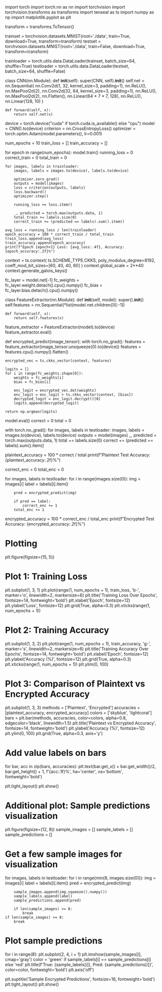 import torch
import torch.nn as nn
import torchvision
import torchvision.transforms as transforms
import tenseal as ts
import numpy as np
import matplotlib.pyplot as plt

transform = transforms.ToTensor()

trainset = torchvision.datasets.MNIST(root='./data', train=True, 
                                    download=True, transform=transform)
testset = torchvision.datasets.MNIST(root='./data', train=False, 
                                   download=True, transform=transform)

trainloader = torch.utils.data.DataLoader(trainset, batch_size=64, shuffle=True)
testloader = torch.utils.data.DataLoader(testset, batch_size=64, shuffle=False)

class CNN(nn.Module):
    def __init__(self):
        super(CNN, self).__init__()
        self.net = nn.Sequential(
            nn.Conv2d(1, 32, kernel_size=3, padding=1),
            nn.ReLU(),
            nn.MaxPool2d(2),
            nn.Conv2d(32, 64, kernel_size=3, padding=1),
            nn.ReLU(),
            nn.MaxPool2d(2),
            nn.Flatten(),
            nn.Linear(64 * 7 * 7, 128),
            nn.ReLU(),
            nn.Linear(128, 10)
        )
    
    def forward(self, x):
        return self.net(x)

device = torch.device("cuda" if torch.cuda.is_available() else "cpu")
model = CNN().to(device)
criterion = nn.CrossEntropyLoss()
optimizer = torch.optim.Adam(model.parameters(), lr=0.001)

num_epochs = 10
train_loss = []
train_accuracy = []

for epoch in range(num_epochs):
    model.train()
    running_loss = 0
    correct_train = 0
    total_train = 0
    
    for images, labels in trainloader:
        images, labels = images.to(device), labels.to(device)
        
        optimizer.zero_grad()
        outputs = model(images)
        loss = criterion(outputs, labels)
        loss.backward()
        optimizer.step()
        
        running_loss += loss.item()
        
        _, predicted = torch.max(outputs.data, 1)
        total_train += labels.size(0)
        correct_train += (predicted == labels).sum().item()
    
    avg_loss = running_loss / len(trainloader)
    epoch_accuracy = 100 * correct_train / total_train
    train_loss.append(avg_loss)
    train_accuracy.append(epoch_accuracy)
    print(f"Epoch {epoch+1} Loss: {avg_loss:.4f}, Accuracy: {epoch_accuracy:.2f}%")

context = ts.context(
    ts.SCHEME_TYPE.CKKS,
    poly_modulus_degree=8192,
    coeff_mod_bit_sizes=[60, 40, 40, 60]
)
context.global_scale = 2**40
context.generate_galois_keys()

fc_layer = model.net[-1]
fc_weights = fc_layer.weight.detach().cpu().numpy()
fc_bias = fc_layer.bias.detach().cpu().numpy()

class FeatureExtractor(nn.Module):
    def __init__(self, model):
        super().__init__()
        self.features = nn.Sequential(*list(model.net.children())[:-1])
    
    def forward(self, x):
        return self.features(x)

feature_extractor = FeatureExtractor(model).to(device)
feature_extractor.eval()

def encrypted_predict(image_tensor):
    with torch.no_grad():
        features = feature_extractor(image_tensor.unsqueeze(0).to(device))
        features = features.cpu().numpy().flatten()
    
    encrypted_vec = ts.ckks_vector(context, features)
    
    logits = []
    for i in range(fc_weights.shape[0]):
        weights = fc_weights[i]
        bias = fc_bias[i]
        
        enc_logit = encrypted_vec.dot(weights)
        enc_logit = enc_logit + ts.ckks_vector(context, [bias])
        decrypted_logit = enc_logit.decrypt()[0]
        logits.append(decrypted_logit)
    
    return np.argmax(logits)

model.eval()
correct = 0
total = 0

with torch.no_grad():
    for images, labels in testloader:
        images, labels = images.to(device), labels.to(device)
        outputs = model(images)
        _, predicted = torch.max(outputs.data, 1)
        total += labels.size(0)
        correct += (predicted == labels).sum().item()

plaintext_accuracy = 100 * correct / total
print(f"Plaintext Test Accuracy: {plaintext_accuracy:.2f}%")

correct_enc = 0
total_enc = 0

for images, labels in testloader:
    for i in range(images.size(0)):
        img = images[i]
        label = labels[i].item()
        
        pred = encrypted_predict(img)
        
        if pred == label:
            correct_enc += 1
        total_enc += 1

encrypted_accuracy = 100 * correct_enc / total_enc
print(f"Encrypted Test Accuracy: {encrypted_accuracy:.2f}%")

# Plotting
plt.figure(figsize=(15, 5))

# Plot 1: Training Loss
plt.subplot(1, 3, 1)
plt.plot(range(1, num_epochs + 1), train_loss, 'b-', marker='o', linewidth=2, markersize=6)
plt.title('Training Loss Over Epochs', fontsize=14, fontweight='bold')
plt.xlabel('Epoch', fontsize=12)
plt.ylabel('Loss', fontsize=12)
plt.grid(True, alpha=0.3)
plt.xticks(range(1, num_epochs + 1))

# Plot 2: Training Accuracy
plt.subplot(1, 3, 2)
plt.plot(range(1, num_epochs + 1), train_accuracy, 'g-', marker='s', linewidth=2, markersize=6)
plt.title('Training Accuracy Over Epochs', fontsize=14, fontweight='bold')
plt.xlabel('Epoch', fontsize=12)
plt.ylabel('Accuracy (%)', fontsize=12)
plt.grid(True, alpha=0.3)
plt.xticks(range(1, num_epochs + 1))
plt.ylim(0, 100)

# Plot 3: Comparison of Plaintext vs Encrypted Accuracy
plt.subplot(1, 3, 3)
methods = ['Plaintext', 'Encrypted']
accuracies = [plaintext_accuracy, encrypted_accuracy]
colors = ['skyblue', 'lightcoral']
bars = plt.bar(methods, accuracies, color=colors, alpha=0.8, edgecolor='black', linewidth=1.5)
plt.title('Plaintext vs Encrypted Accuracy', fontsize=14, fontweight='bold')
plt.ylabel('Accuracy (%)', fontsize=12)
plt.ylim(0, 100)
plt.grid(True, alpha=0.3, axis='y')

# Add value labels on bars
for bar, acc in zip(bars, accuracies):
    plt.text(bar.get_x() + bar.get_width()/2, bar.get_height() + 1, 
             f'{acc:.1f}%', ha='center', va='bottom', fontweight='bold')

plt.tight_layout()
plt.show()

# Additional plot: Sample predictions visualization
plt.figure(figsize=(12, 8))
sample_images = []
sample_labels = []
sample_predictions = []

# Get a few sample images for visualization
for images, labels in testloader:
    for i in range(min(8, images.size(0))):
        img = images[i]
        label = labels[i].item()
        pred = encrypted_predict(img)
        
        sample_images.append(img.squeeze().numpy())
        sample_labels.append(label)
        sample_predictions.append(pred)
        
        if len(sample_images) >= 8:
            break
    if len(sample_images) >= 8:
        break

# Plot sample predictions
for i in range(8):
    plt.subplot(2, 4, i + 1)
    plt.imshow(sample_images[i], cmap='gray')
    color = 'green' if sample_labels[i] == sample_predictions[i] else 'red'
    plt.title(f'True: {sample_labels[i]}, Pred: {sample_predictions[i]}', 
              color=color, fontweight='bold')
    plt.axis('off')

plt.suptitle('Sample Encrypted Predictions', fontsize=16, fontweight='bold')
plt.tight_layout()
plt.show()
